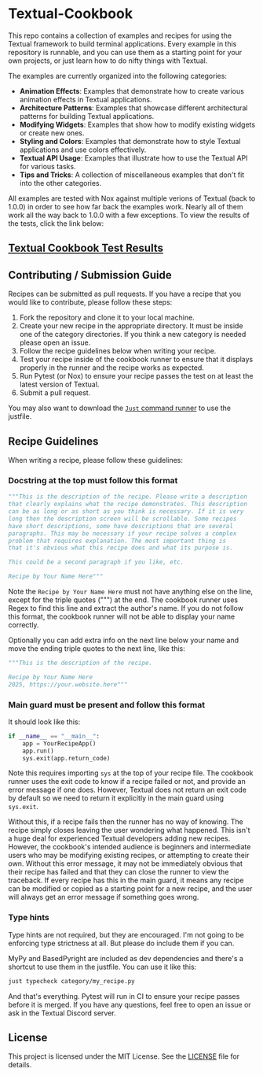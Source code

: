 # Textual-Cookbook

This repo contains a collection of examples and recipes for using the Textual framework to build terminal applications. Every example in this repository is runnable, and you can use them as a starting point for your own projects, or just learn how to do nifty things with Textual.

The examples are currently organized into the following categories:

- **Animation Effects**: Examples that demonstrate how to create various animation effects in Textual applications.
- **Architecture Patterns**: Examples that showcase different architectural patterns for building Textual applications.
- **Modifying Widgets**: Examples that show how to modify existing widgets or create new ones.
- **Styling and Colors**: Examples that demonstrate how to style Textual applications and use colors effectively.
- **Textual API Usage**: Examples that illustrate how to use the Textual API for various tasks.
- **Tips and Tricks**: A collection of miscellaneous examples that don't fit into the other categories.

All examples are tested with Nox against multiple verions of Textual (back to 1.0.0) in order to see how far back the examples work. Nearly all of them work all the way back to 1.0.0 with a few exceptions. To view the results of the tests, click the link below:

## [Textual Cookbook Test Results](https://ttygroup.github.io/textual-cookbook/reports/)

## Contributing / Submission Guide

Recipes can be submitted as pull requests. If you have a recipe that you would like to contribute, please follow these steps:

1. Fork the repository and clone it to your local machine.
2. Create your new recipe in the appropriate directory. It must be inside one of the category directories. If you think a new category is needed please open an issue.
3. Follow the recipe guidelines below when writing your recipe.
4. Test your recipe inside of the cookbook runner to ensure that it displays properly in the runner and the recipe works as expected.
5. Run Pytest (or Nox) to ensure your recipe passes the test on at least the latest version of Textual.
6. Submit a pull request.

You may also want to download the [`Just` command runner](https://just.systems/) to use the justfile.

## Recipe Guidelines

When writing a recipe, please follow these guidelines:

### **Docstring at the top** must follow this format

```python
"""This is the description of the recipe. Please write a description
that clearly explains what the recipe demonstrates. This description
can be as long or as short as you think is necessary. If it is very
long then the description screen will be scrollable. Some recipes
have short descriptions, some have descriptions that are several
paragraphs. This may be necessary if your recipe solves a complex
problem that requires explanation. The most important thing is
that it's obvious what this recipe does and what its purpose is.

This could be a second paragraph if you like, etc.

Recipe by Your Name Here"""
```

Note the `Recipe by Your Name Here` must not have anything else on the line, except for the triple quotes (""") at the end. The cookbook runner uses Regex to find this line and extract the author's name. If you do not follow this format, the cookbook runner will not be able to display your name correctly.

Optionally you can add extra info on the next line below your name and move the ending triple quotes to the next line, like this:

```python
"""This is the description of the recipe.

Recipe by Your Name Here
2025, https://your.website.here"""
```

### **Main guard** must be present and follow this format

It should look like this:

```python
if __name__ == "__main__":
    app = YourRecipeApp()
    app.run()
    sys.exit(app.return_code)
```

Note this requires importing `sys` at the top of your recipe file. The cookbook runner uses the exit code to know if a recipe failed or not, and provide an error message if one does. However, Textual does not return an exit code by default so we need to return it explicitly in the main guard using `sys.exit`.

Without this, if a recipe fails then the runner has no way of knowing. The recipe simply closes leaving the user wondering what happened. This isn't a huge deal for experienced Textual developers adding new recipes. However, the cookbook's intended audience is beginners and intermediate users who may be modifying existing recipes, or attempting to create their own. Without this error message, it may not be immediately obvious that their recipe has failed and that they can close the runner to view the traceback. If every recipe has this in the main guard, it means any recipe can be modified or copied as a starting point for a new recipe, and the user will always get an error message if something goes wrong.

### Type hints

Type hints are not required, but they are encouraged. I'm not going to be enforcing type strictness at all. But please do include them if you can.

MyPy and BasedPyright are included as dev dependencies and there's a shortcut to use them in the justfile. You can use it like this:

```bash
just typecheck category/my_recipe.py
```

And that's everything. Pytest will run in CI to ensure your recipe passes before it is merged. If you have any questions, feel free to open an issue or ask in the Textual Discord server.

## License

This project is licensed under the MIT License. See the [LICENSE](LICENSE) file for details.
